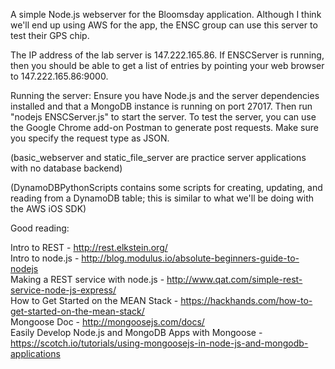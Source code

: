 A simple Node.js webserver for the Bloomsday application. Although I think we'll end up using AWS for the app, the ENSC group can use this server to test their GPS chip.

The IP address of the lab server is 147.222.165.86. If ENSCServer is running, then you should be able to get a list of entries by pointing your web browser to 147.222.165.86:9000. 

Running the server: Ensure you have Node.js and the server dependencies installed and that a MongoDB instance is running on port 27017. Then run "nodejs ENSCServer.js" to start the server. To test the server, you can use the Google Chrome add-on Postman to generate post requests. Make sure you specify the request type as JSON.

(basic_webserver and static_file_server are practice server applications with no database backend)

(DynamoDBPythonScripts contains some scripts for creating, updating, and reading from a DynamoDB table; this is similar to what we'll be doing with the AWS iOS SDK)

Good reading:  

Intro to REST - http://rest.elkstein.org/  
Intro to node.js - http://blog.modulus.io/absolute-beginners-guide-to-nodejs  
Making a REST service with node.js - http://www.qat.com/simple-rest-service-node-js-express/  
How to Get Started on the MEAN Stack - https://hackhands.com/how-to-get-started-on-the-mean-stack/  
Mongoose Doc - http://mongoosejs.com/docs/  
Easily Develop Node.js and MongoDB Apps with Mongoose - https://scotch.io/tutorials/using-mongoosejs-in-node-js-and-mongodb-applications  
